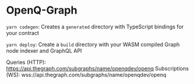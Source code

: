 # OpenQ-Graph

`yarn codegen`: Creates a `generated` directory with TypeScript bindings for your contract

`yarn deploy`: Create a `build` directory with your WASM compiled Graph node indexer and GraphQL API

Queries (HTTP):     https://api.thegraph.com/subgraphs/name/openqdev/openq
Subscriptions (WS): wss://api.thegraph.com/subgraphs/name/openqdev/openq